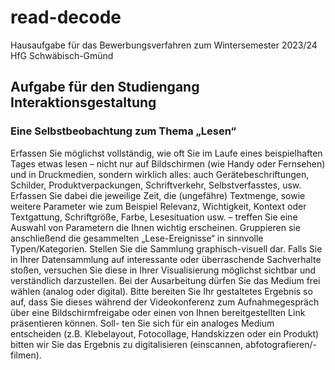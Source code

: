 # read-decode
Hausaufgabe für das Bewerbungsverfahren zum Wintersemester 2023/24 HfG Schwäbisch-Gmünd

## Aufgabe für den Studiengang Interaktionsgestaltung
### Eine Selbstbeobachtung zum Thema „Lesen“
Erfassen Sie möglichst vollständig, wie oft Sie im Laufe eines beispielhaften Tages etwas lesen – nicht nur auf Bildschirmen (wie Handy oder Fernsehen) und in Druckmedien, sondern wirklich alles: auch Gerätebeschriftungen, Schilder, Produktverpackungen, Schriftverkehr, Selbstverfasstes, usw.
Erfassen Sie dabei die jeweilige Zeit, die (ungefähre) Textmenge, sowie weitere Parameter wie zum Beispiel Relevanz, Wichtigkeit, Kontext oder Textgattung, Schriftgröße, Farbe, Lesesituation usw. – treffen Sie eine Auswahl von Parametern die Ihnen wichtig erscheinen. Gruppieren sie anschließend die gesammelten „Lese-Ereignisse“ in sinnvolle Typen/Kategorien.
Stellen Sie die Sammlung graphisch-visuell dar. Falls Sie in Ihrer Datensammlung auf interessante oder überraschende Sachverhalte stoßen, versuchen Sie diese in Ihrer Visualisierung möglichst sichtbar und verständlich darzustellen.
Bei der Ausarbeitung dürfen Sie das Medium frei wählen (analog oder digital). Bitte bereiten Sie Ihr gestaltetes Ergebnis so auf, dass Sie dieses während der Videokonferenz zum Aufnahmegespräch über eine Bildschirmfreigabe oder einen von Ihnen bereitgestellten Link präsentieren können. Soll- ten Sie sich für ein analoges Medium entscheiden (z.B. Klebelayout, Fotocollage, Handskizzen oder ein Produkt) bitten wir Sie das Ergebnis zu digitalisieren (einscannen, abfotografieren/-filmen).
